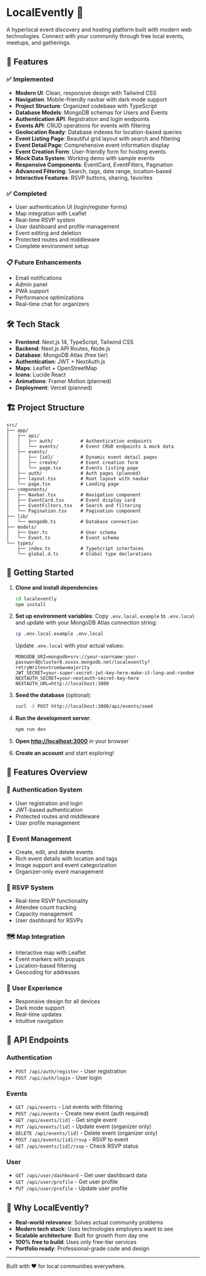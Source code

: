 # LocalEvently 🎯

A hyperlocal event discovery and hosting platform built with modern web technologies. Connect with your community through free local events, meetups, and gatherings.

## 🚀 Features

### ✅ Implemented
- **Modern UI**: Clean, responsive design with Tailwind CSS
- **Navigation**: Mobile-friendly navbar with dark mode support
- **Project Structure**: Organized codebase with TypeScript
- **Database Models**: MongoDB schemas for Users and Events
- **Authentication API**: Registration and login endpoints
- **Events API**: CRUD operations for events with filtering
- **Geolocation Ready**: Database indexes for location-based queries
- **Event Listing Page**: Beautiful grid layout with search and filtering
- **Event Detail Page**: Comprehensive event information display
- **Event Creation Form**: User-friendly form for hosting events
- **Mock Data System**: Working demo with sample events
- **Responsive Components**: EventCard, EventFilters, Pagination
- **Advanced Filtering**: Search, tags, date range, location-based
- **Interactive Features**: RSVP buttons, sharing, favorites

### ✅ Completed
- User authentication UI (login/register forms)
- Map integration with Leaflet
- Real-time RSVP system
- User dashboard and profile management
- Event editing and deletion
- Protected routes and middleware
- Complete environment setup

### 📋 Future Enhancements
- Email notifications
- Admin panel
- PWA support
- Performance optimizations
- Real-time chat for organizers

## 🛠️ Tech Stack

- **Frontend**: Next.js 14, TypeScript, Tailwind CSS
- **Backend**: Next.js API Routes, Node.js
- **Database**: MongoDB Atlas (free tier)
- **Authentication**: JWT + NextAuth.js
- **Maps**: Leaflet + OpenStreetMap
- **Icons**: Lucide React
- **Animations**: Framer Motion (planned)
- **Deployment**: Vercel (planned)

## 🏗️ Project Structure

```
src/
├── app/
│   ├── api/
│   │   ├── auth/          # Authentication endpoints
│   │   └── events/        # Event CRUD endpoints & mock data
│   ├── events/
│   │   ├── [id]/          # Dynamic event detail pages
│   │   ├── create/        # Event creation form
│   │   └── page.tsx       # Events listing page
│   ├── auth/              # Auth pages (planned)
│   ├── layout.tsx         # Root layout with navbar
│   └── page.tsx           # Landing page
├── components/
│   ├── Navbar.tsx         # Navigation component
│   ├── EventCard.tsx      # Event display card
│   ├── EventFilters.tsx   # Search and filtering
│   └── Pagination.tsx     # Pagination component
├── lib/
│   └── mongodb.ts         # Database connection
├── models/
│   ├── User.ts            # User schema
│   └── Event.ts           # Event schema
└── types/
    ├── index.ts           # TypeScript interfaces
    └── global.d.ts        # Global type declarations
```

## 🚦 Getting Started

1. **Clone and install dependencies**:
   ```bash
   cd localevently
   npm install
   ```

2. **Set up environment variables**:
   Copy `.env.local.example` to `.env.local` and update with your MongoDB Atlas connection string:
   ```bash
   cp .env.local.example .env.local
   ```

   Update `.env.local` with your actual values:
   ```env
   MONGODB_URI=mongodb+srv://your-username:your-password@cluster0.xxxxx.mongodb.net/localevently?retryWrites=true&w=majority
   JWT_SECRET=your-super-secret-jwt-key-here-make-it-long-and-random
   NEXTAUTH_SECRET=your-nextauth-secret-key-here
   NEXTAUTH_URL=http://localhost:3000
   ```

3. **Seed the database** (optional):
   ```bash
   curl -X POST http://localhost:3000/api/events/seed
   ```

4. **Run the development server**:
   ```bash
   npm run dev
   ```

5. **Open [http://localhost:3000](http://localhost:3000)** in your browser

6. **Create an account** and start exploring!

## 🎯 Features Overview

### 🔐 **Authentication System**
- User registration and login
- JWT-based authentication
- Protected routes and middleware
- User profile management

### 📅 **Event Management**
- Create, edit, and delete events
- Rich event details with location and tags
- Image support and event categorization
- Organizer-only event management

### 🎫 **RSVP System**
- Real-time RSVP functionality
- Attendee count tracking
- Capacity management
- User dashboard for RSVPs

### 🗺️ **Map Integration**
- Interactive map with Leaflet
- Event markers with popups
- Location-based filtering
- Geocoding for addresses

### 📱 **User Experience**
- Responsive design for all devices
- Dark mode support
- Real-time updates
- Intuitive navigation

## 📝 API Endpoints

### Authentication
- `POST /api/auth/register` - User registration
- `POST /api/auth/login` - User login

### Events
- `GET /api/events` - List events with filtering
- `POST /api/events` - Create new event (auth required)
- `GET /api/events/[id]` - Get single event
- `PUT /api/events/[id]` - Update event (organizer only)
- `DELETE /api/events/[id]` - Delete event (organizer only)
- `POST /api/events/[id]/rsvp` - RSVP to event
- `GET /api/events/[id]/rsvp` - Check RSVP status

### User
- `GET /api/user/dashboard` - Get user dashboard data
- `GET /api/user/profile` - Get user profile
- `PUT /api/user/profile` - Update user profile

## 🌟 Why LocalEvently?

- **Real-world relevance**: Solves actual community problems
- **Modern tech stack**: Uses technologies employers want to see
- **Scalable architecture**: Built for growth from day one
- **100% free to build**: Uses only free-tier services
- **Portfolio ready**: Professional-grade code and design

---

Built with ❤️ for local communities everywhere.
